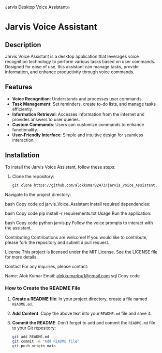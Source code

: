 Jarvis Desktop Voice Assistant🔥

# Jarvis Voice Assistant

## Description

Jarvis Voice Assistant is a desktop application that leverages voice recognition technology to perform various tasks based on user commands. Designed for ease of use, this assistant can manage tasks, provide information, and enhance productivity through voice commands.

## Features

- **Voice Recognition**: Understands and processes user commands.
- **Task Management**: Set reminders, create to-do lists, and manage tasks efficiently.
- **Information Retrieval**: Accesses information from the internet and provides answers to user queries.
- **Custom Commands**: Users can customize commands to enhance functionality.
- **User-Friendly Interface**: Simple and intuitive design for seamless interaction.

## Installation

To install the Jarvis Voice Assistant, follow these steps:

1. Clone the repository:

   ```bash
   git clone https://github.com/alokkumar82473/jarvis_Voice_Assistant.git


Navigate to the project directory:

bash
Copy code
cd jarvis_Voice_Assistant
Install required dependencies:

bash
Copy code
pip install -r requirements.txt
Usage
Run the application:

bash
Copy code
python jarvis.py
Follow the voice prompts to interact with the assistant.

Contributing
Contributions are welcome! If you would like to contribute, please fork the repository and submit a pull request.

License
This project is licensed under the MIT License. See the LICENSE file for more details.

Contact
For any inquiries, please contact:

Name: Alok Kumar
Email: alokkumarlpu1@gmail.com
sql
Copy code

### How to Create the README File

1. **Create a README file**: In your project directory, create a file named `README.md`.

2. **Add Content**: Copy the above text into your `README.md` file and save it.

3. **Commit the README**: Don’t forget to add and commit the `README.md` file to your Git repository:

   ```bash
   git add README.md
   git commit -m "Add README file"
   git push origin main
